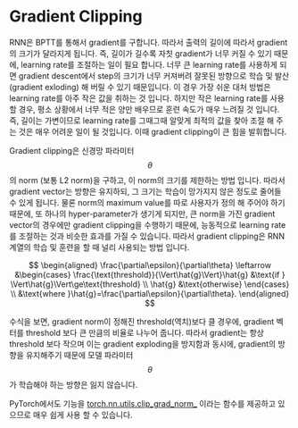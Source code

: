 # Gradient Clipping

RNN은 BPTT를 통해서 gradient를 구합니다. 따라서 출력의 길이에 따라서 gradient의 크기가 달라지게 됩니다. 즉, 길이가 길수록 자칫 gradient가 너무 커질 수 있기 때문에, learning rate를 조절하는 일이 필요 합니다. 너무 큰 learning rate를 사용하게 되면 gradient descent에서 step의 크기가 너무 커져버려 잘못된 방향으로 학습 및 발산(gradient exloding) 해 버릴 수 있기 때문입니다. 이 경우 가장 쉬운 대처 방법은 learning rate를 아주 작은 값을 취하는 것 입니다. 하지만 작은 learning rate를 사용할 경우, 평소 상황에서 너무 적은 양만 배우므로 훈련 속도가 매우 느려질 것 입니다. 즉, 길이는 가변이므로 learning rate를 그때그때 알맞게 최적의 값을 찾아 조절 해 주는 것은 매우 어려운 일이 될 것입니다. 이때 gradient clipping이 큰 힘을 발휘합니다.

Gradient clipping은 신경망 파라미터 $$\theta$$의 norm (보통 L2 norm)을 구하고, 이 norm의 크기를 제한하는 방법 입니다. 따라서 gradient vector는 방향은 유지하되, 그 크기는 학습이 망가지지 않은 정도로 줄어들 수 있게 됩니다. 물론 norm의 maximum value를 따로 사용자가 정의 해 주어야 하기 때문에, 또 하나의 hyper-parameter가 생기게 되지만, 큰 norm을 가진 gradient vector의 경우에만 gradient clipping을 수행하기 때문에, 능동적으로 learning rate를 조절하는 것과 비슷한 효과를 가질 수 있습니다. 따라서 gradient clipping은 RNN 계열의 학습 및 훈련을 할 때 널리 사용되는 방법 입니다.

$$
\begin{aligned}
\frac{\partial\epsilon}{\partial\theta} \leftarrow &\begin{cases}
   \frac{\text{threshold}}{\Vert\hat{g}\Vert}\hat{g} &\text{if } \Vert\hat{g}\Vert\ge\text{threshold}  \\
   \hat{g} &\text{otherwise}
\end{cases} \\
&\text{where }\hat{g}=\frac{\partial\epsilon}{\partial\theta}.
\end{aligned}
$$

수식을 보면, gradient norm이 정해진 threshold(역치)보다 클 경우에, gradient 벡터를 threshold 보다 큰 만큼의 비율로 나누어 줍니다. 따라서 gradient는 항상 threshold 보다 작으며 이는 gradient exploding을 방지함과 동시에, gradient의 방향을 유지해주기 때문에 모델 파라미터 $$\theta$$가 학습해야 하는 방향은 잃지 않습니다.

PyTorch에서도 기능을 [torch.nn.utils.clip_grad_norm_](https://pytorch.org/docs/stable/nn.html?highlight=clip#torch.nn.utils.clip_grad_norm_) 이라는 함수를 제공하고 있으므로 매우 쉽게 사용 할 수 있습니다.